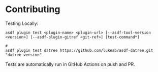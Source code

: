 # Contributing

Testing Locally:

```shell
asdf plugin test <plugin-name> <plugin-url> [--asdf-tool-version <version>] [--asdf-plugin-gitref <git-ref>] [test-command*]

#
asdf plugin test datree https://github.com/lukeab/asdf-datree.git "datree version"
```

Tests are automatically run in GitHub Actions on push and PR.
